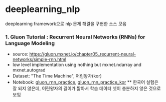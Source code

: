 # deeplearning_nlp
deeplearning framework으로 nlp 문제 해결을 구현한 소스 모음

### 1. Gluon Tutorial : Recurrent Neural Networks (RNNs) for Language Modeling
* source: https://gluon.mxnet.io/chapter05_recurrent-neural-networks/simple-rnn.html
* low level implementation using nothing but mxnet.ndarray and mxnet.autograd
* Dataset: "The Time Machine", 어린왕자(kor)
* Notebook: [gluon_rnn_practice](https://nbviewer.jupyter.org/github/hwyum/deeplearning_nlp/blob/master/gluon_rnn_practice.ipynb), [gluon_rnn_practice_kor](https://nbviewer.jupyter.org/github/hwyum/deeplearning_nlp/blob/master/gluon_rnn_practice_kor.ipynb)
** 한국어 실험은 잘 되지 않은데, 어린왕자의 길이가 짧아서 학습 데이터 셋이 충분하지 않은 것으로 보임
